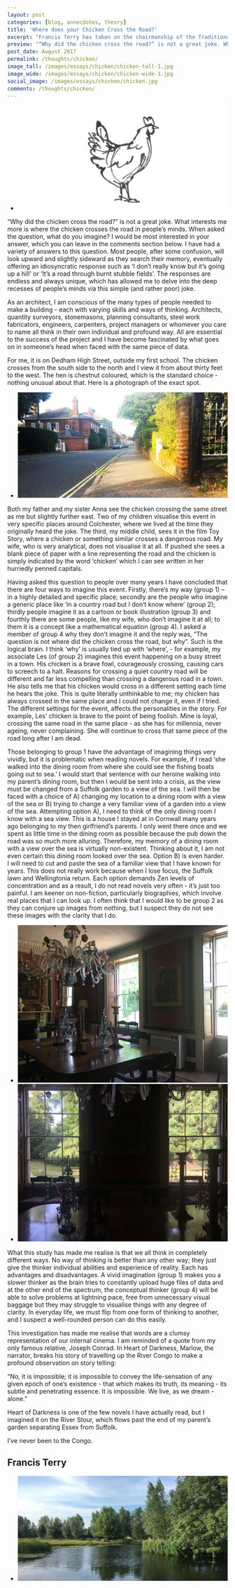 ```yaml
---
layout: post
categories: [blog, annecdotes, theory]
title: 'Where does your Chicken Cross the Road?'
excerpt: "Francis Terry has taken on the chairmanship of the Traditional Architecture Group (TAG), and shares his thoughts on the society"
preview: "“Why did the chicken cross the road?” is not a great joke. What interests me more is where the chicken crosses the road in people’s minds. When asked the question, what do you imagine?"
post_date: August 2017
permalink: /thoughts/chicken/
image_tall: /images/essays/chicken/chicken-tall-1.jpg
image_wide: /images/essays/chicken/chicken-wide-1.jpg
social_image: /images/essays/chicken/chicken.jpg
comments: /thoughts/chicken/
---
```


<ul class="list">
	<li class="full">
		<a class="fancybox" rel="group" href="/images/essays/chicken/chicken.jpg" title="Where does your chicken cross the road?">
			<img src="/images/essays/chicken/chicken.jpg" alt="Where does your chicken cross the road?" />
		</a>
	</li>
</ul>

<p>
	“Why did the chicken cross the road?” is not a great joke.  What interests me more is where the chicken crosses the road in people’s minds.   When asked the question, what do you imagine? I would be most interested in your answer, which you can leave in the comments section below. I have had a variety of answers to this question. Most people, after some confusion, will look upward and slightly sideward as they search their memory, eventually offering an idiosyncratic response such as ‘I don’t really know but it’s going up a hill’ or ‘It’s a road through burnt stubble fields’. The responses are endless and always unique, which has allowed me to delve into the deep recesses of people’s minds via this simple (and rather poor) joke.
</p><p>
	As an architect, I am conscious of the many types of people needed to make a building - each with varying skills and ways of thinking. Architects, quantity surveyors, stonemasons, planning consultants, steel work fabricators, engineers, carpenters, project managers or whomever you care to name all think in their own individual and profound way. All are essential to the success of the project and I have become fascinated by what goes on in someone’s head when faced with the same piece of data.
</p><p>
	For me, it is on Dedham High Street, outside my first school. The chicken crosses from the south side to the north and I view it from about thirty feet to the west. The hen is chestnut coloured, which is the standard choice - nothing unusual about that. Here is a photograph of the exact spot.
</p>

<ul class="list">
	<li class="full">
		<a class="fancybox" rel="group" href="/images/essays/chicken/dedham-high-street.jpg" title="Dedham High Street">
			<img class="full" src="/images/essays/chicken/thumbs/dedham-high-street.jpg" alt="Dedham High Street" />
		</a>
	</li>
</ul>

<p>
	Both my father and my sister Anna see the chicken crossing the same street as me but slightly further east. Two of my children visualise this event in very specific places around Colchester, where we lived at the time they originally heard the joke. The third, my middle child, sees it in the film Toy Story, where a chicken or something similar crosses a dangerous road. My wife, who is very analytical, does not visualise it at all. If pushed she sees a blank piece of paper with a line representing the road and the chicken is simply indicated by the word ‘chicken’ which I can see written in her hurriedly penned capitals.
</p><p>
	Having asked this question to people over many years I have concluded that there are four ways to imagine this event. Firstly, there’s my way (group 1) – in a highly detailed and specific place; secondly are the people who imagine a generic place like ‘in a country road but I don’t know where’ (group 2); thirdly people imagine it as a cartoon or book illustration (group 3) and fourthly there are some people, like my wife, who don’t imagine it at all; to them it is a concept like a mathematical equation (group 4). I asked a member of group 4 why they don’t imagine it and the reply was, “The question is not where did the chicken cross the road, but why”. Such is the logical brain.  I think ‘why’ is usually tied up with ‘where’, - for example, my associate Les (of group 2) imagines this event happening on a busy street in a town. His chicken is a brave fowl, courageously crossing, causing cars to screech to a halt. Reasons for crossing a quiet country road will be different and far less compelling than crossing a dangerous road in a town.  He also tells me that his chicken would cross in a different setting each time he hears the joke. This is quite literally unthinkable to me; my chicken has always crossed in the same place and I could not change it, even if I tried. The different settings for the event, affects the personalities in the story. For example, Les’ chicken is brave to the point of being foolish.  Mine is loyal, crossing the same road in the same place - as she has for millennia, never ageing, never complaining.  She will continue to cross that same piece of the road long after I am dead.
</p><p>
	Those belonging to group 1 have the advantage of imagining things very vividly, but it is problematic when reading novels. For example, if I read ‘she walked into the dining room from where she could see the fishing boats going out to sea.’ I would start that sentence with our heroine walking into my parent’s dining room, but then I would be sent into a crisis, as the view must be changed from a Suffolk garden to a view of the sea. I will then be faced with a choice of A) changing my location to a dining room with a view of the sea or B) trying to change a very familiar view of a garden into a view of the sea. Attempting option A), I need to think of the only dining room I know with a sea view. This is a house I stayed at in Cornwall many years ago belonging to my then girlfriend’s parents.  I only went there once and we spent as little time in the dining room as possible because the pub down the road was so much more alluring. Therefore, my memory of a dining room with a view over the sea is virtually non-existent. Thinking about it, I am not even certain this dining room looked over the sea. Option B) is even harder. I will need to cut and paste the sea of a familiar view that I have known for years. This does not really work because when I lose focus, the Suffolk lawn and Wellingtonia return. Each option demands Zen levels of concentration and as a result, I do not read novels very often - it’s just too painful.  I am keener on non-fiction, particularly biographies, which involve real places that I can look up. I often think that I would like to be group 2 as they can conjure up images from nothing, but I suspect they do not see these images with the clarity that I do.
</p>

<ul class="list">
	<li class="half">
		<a class="fancybox" rel="group" href="/images/essays/chicken/dining-room-1.jpg" title="The view from the dining room">
			<img src="/images/essays/chicken/thumbs/dining-room-1.jpg" alt="The view from the dining room" />
		</a>
	</li>
	<li class="half">
		<a class="fancybox" rel="group" href="/images/essays/chicken/dining-room-2.jpg" title="The view from the dining room">
			<img src="/images/essays/chicken/dining-room-2.jpg" alt="The view from the dining room" />
		</a>
	</li>
</ul>

<p>
	What this study has made me realise is that we all think in completely different ways. No way of thinking is better than any other way; they just give the thinker individual abilities and experience of reality. Each has advantages and disadvantages. A vivid imagination (group 1) makes you a slower thinker as the brain tries to constantly upload huge files of data and at the other end of the spectrum, the conceptual thinker (group 4) will be able to solve problems at lightning pace, free from unnecessary visual baggage but they may struggle to visualise things with any degree of clarity. In everyday life, we must flip from one form of thinking to another, and I suspect a well-rounded person can do this easily.
</p><p> 
	This investigation has made me realise that words are a clumsy representation of our internal cinema. I am reminded of a quote from my only famous relative, Joseph Conrad.  In Heart of Darkness, Marlow, the narrator, breaks his story of travelling up the River Congo to make a profound observation on story telling:
</p><p>
	“No, it is impossible; it is impossible to convey the life-sensation of any given epoch of one’s existence - that which makes its truth, its meaning - its subtle and penetrating essence. It is impossible. We live, as we dream - alone.”
</p><p>
	Heart of Darkness is one of the few novels I have actually read, but I imagined it on the River Stour, which flows past the end of my parent’s garden separating Essex from Suffolk.
</p><p>
	I’ve never been to the Congo.
</p>

<h2>
	Francis Terry
</h2>

<ul class="list">
	<li class="full">
		<a class="fancybox" rel="group" href="/images/essays/chicken/stour.jpg" title="The River Stour">
			<img class="full" src="/images/essays/chicken/thumbs/stour.jpg" alt="The River Stour" />
		</a>
	</li>
</ul>